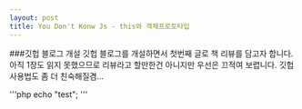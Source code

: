 ```yaml
---
layout: post
title: You Don't Konw Js - this와 객체프로토타입
---
```


###깃헙 블로그 개설
깃헙 블로그를 개설하면서 첫번째 글로 책 리뷰를 담고자 합니다.
아직 1장도 읽지 못했으므로 리뷰라고 할만한건 아니지만 우선은 끄적여 보렵니다.
깃헙 사용법도 좀 더 친숙해질겸...

'''php
echo "test";
'''
